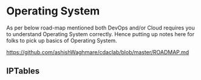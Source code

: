 # Operating System

As per below road-map mentioned both DevOps and/or Cloud requires you to understand Operating System correctly.
Hence putting up notes here for folks to pick up basics of Operating System.

https://github.com/ashishWaghmare/cdaclab/blob/master/ROADMAP.md

## IPTables
